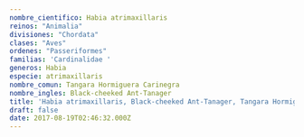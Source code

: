 ```yaml
---
nombre_cientifico: Habia atrimaxillaris
reinos: "Animalia"
divisiones: "Chordata"
clases: "Aves"
ordenes: "Passeriformes"
familias: 'Cardinalidae '
generos: Habia
especie: atrimaxillaris
nombre_comun: Tangara Hormiguera Carinegra
nombre_ingles: Black-cheeked Ant-Tanager
title: 'Habia atrimaxillaris, Black-cheeked Ant-Tanager, Tangara Hormiguera Carinegra'
draft: false
date: 2017-08-19T02:46:32.000Z
---
```


